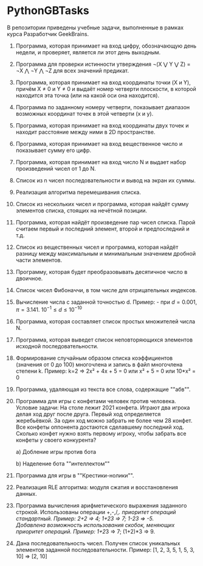 # PythonGBTasks

В репозитории приведены учебные задачи, выполненные в рамках курса Разработчик GeekBrains.

1. Программа, которая принимает на вход цифру, обозначающую день недели, и проверяет, является ли этот день выходным.


2. Программа для проверки истинности утверждения ¬(X ⋁ Y ⋁ Z) = ¬X ⋀ ¬Y ⋀ ¬Z для всех значений предикат.


3. Программа, которая принимает на вход координаты точки (X и Y), причём X ≠ 0 и Y ≠ 0 и выдаёт номер четверти плоскости, в которой находится эта точка (или на какой оси она находится).


4. Программа по заданному номеру четверти, показывает диапазон возможных координат точек в этой четверти (x и y).


5. Программа, которая принимает на вход координаты двух точек и находит расстояние между ними в 2D пространстве.


6. Программа, которая принимает на вход вещественное число и показывает сумму его цифр.


7. Программа, которая принимает на вход число N и выдает набор произведений чисел от 1 до N.


8. Список из n чисел последовательности и вывод на экран их суммы.


9. Реализация алгоритма перемешивания списка.


10. Список из нескольких чисел и программа, которая найдёт сумму элементов списка, стоящих на нечётной позиции.


11. Программа, которая найдёт произведение пар чисел списка. Парой считаем первый и последний элемент, второй и предпоследний и т.д.


12. Список из вещественных чисел и программа, которая найдёт разницу между максимальным и минимальным значением дробной части элементов.


13. Программу, которая будет преобразовывать десятичное число в двоичное.


14. Список чисел Фибоначчи, в том числе для отрицательных индексов.


15. Вычисление числа c заданной точностью d. Пример: - при $d = 0.001, π = 3.141.$    $10^{-1} ≤ d ≤10^{-10}$
 

16.  Программа, которая составляет список простых множителей числа N.


17. Программа, которая выведет список неповторяющихся элементов исходной последовательности.


18. Формирование случайным образом списка коэффициентов (значения от 0 до 100) многочлена и запись в файл многочлена степени k.  Пример: k=2 => 2x² + 4x + 5 = 0 или x² + 5 = 0 или 10*x² = 0


19. Программа, удаляющая из текста все слова, содержащие ""абв"".


20. Программа для игры с конфетами человек против человека.
Условие задачи: На столе лежит 2021 конфета. Играют два игрока делая ход друг после друга. Первый ход определяется жеребьёвкой. За один ход можно забрать не более чем 28 конфет. Все конфеты оппонента достаются сделавшему последний ход. Сколько конфет нужно взять первому игроку, чтобы забрать все конфеты у своего конкурента?

    a) Добление игры против бота

    b) Наделение бота ""интеллектом""


21. Программа для игры в ""Крестики-нолики"".


22. Реализация RLE алгоритма: модуля сжатия и восстановления данных.


23. Программа вычисления арифметического выражения заданного строкой. Использованы операции +,-,/,*. приоритет операций стандартный. Пример: 2+2 => 4; 1+23 => 7; 1-23 => -5.  
Добавлена возможность использования скобок, меняющих приоритет операций. Пример: 1+2*3 => 7; (1+2)*3 => 9.


24. Дана последовательность чисел. Получен список уникальных элементов заданной последовательности.
Пример: [1, 2, 3, 5, 1, 5, 3, 10] => [2, 10]